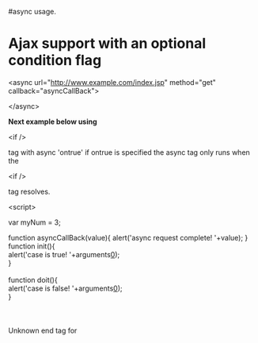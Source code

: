 #async usage.

# Ajax support with an optional condition flag #



&lt;async url="http://www.example.com/index.jsp" method="get" callback="asyncCallBack"&gt;



&lt;/async&gt;



**Next example below using**

&lt;if /&gt;

 tag with async 'ontrue' if ontrue is specified the async tag only runs when the 

&lt;if /&gt;

 tag resolves. 




&lt;script&gt;



var myNum = 3;

function asyncCallBack(value){
alert('async request complete! '+value);
}
<br>
function init(){<br>
alert('case is true! '+arguments<a href='0.md'>0</a>);<br>
}<br>
<br>
function doit(){<br>
alert('case is false! '+arguments<a href='0.md'>0</a>);<br>
}<br>
<br>
<br>
<br>
Unknown end tag for </script><br>
<br>
<br>
<br>
<br>
<br>
<if test="myNum" condition="3" yes="init" no="doSomethingElse"><br>
<br>
<br>
<br>
</if><br>
<br>
<br>
<br />
<br>
<br>
<async url="http://www.somesite.com/home.jsp" method="get" callback="asyncCallBack" ontrue="myNum"><br>
<br>
<br>
<br>
</async><br>
<br>
